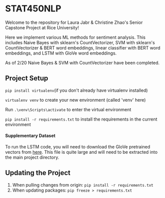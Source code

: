 # STAT450NLP

Welcome to the repository for Laura Jabr & Christine Zhao's Senior Capstone Project at Rice University!

Here we implement various ML methods for sentiment analysis. This includes Naive Bayes with sklearn's CountVectorizer, SVM with sklearn's CountVectorizer & BERT word embeddings, 
linear classifier with BERT word embeddings, and LSTM with GloVe word embeddings.

As of 2/20 Naive Bayes & SVM with CountVectorizer have been completed.

## Project Setup

` pip install virtualenv `(if you don't already have virtualenv installed)

` virtualenv venv ` to create your new environment (called 'venv' here)

Run ` .\venv\Scripts\activate ` to enter the virtual environment

` pip install -r requirements.txt ` to install the requirements in the current environment

#### Supplementary Dataset
To run the LSTM code, you will need to download the GloVe pretrained vectors from [here](https://www.kaggle.com/datasets/watts2/glove6b50dtxt). This file is quite large and will need to be extracted into the main project directory.

## Updating the Project

1. When pulling changes from origin: ` pip install -r requirements.txt `
2. When updating packages: ` pip freeze > requirements.txt `
